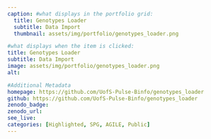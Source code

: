 ```yaml
---
caption: #what displays in the portfolio grid:
  title: Genotypes Loader
  subtitle: Data Import
  thumbnail: assets/img/portfolio/genotypes_loader.png

#what displays when the item is clicked:
title: Genotypes Loader
subtitle: Data Import
image: assets/img/portfolio/genotypes_loader.png
alt:

#Additional Metadata
homepage: https://github.com/UofS-Pulse-Binfo/genotypes_loader
github: https://github.com/UofS-Pulse-Binfo/genotypes_loader
zenodo_badge:
zenodo_url:
see_live:
categories: [Highlighted, SPG, AGILE, Public]
---
```

